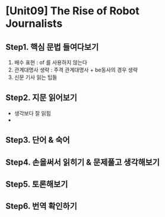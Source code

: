 # [Unit09] The Rise of Robot Journalists

## Step1. 핵심 문법 들여다보기
  1) 배수 표현 : of 를 사용하지 않는다
  2) 관계대명사 생략 : 주격 관계대명사 + be동사의 경우 생략
  3) 신문 기사 읽는 팁들   
  
## Step2. 지문 읽어보기  
  - 생각보다 잘 읽힘   
  - 
## Step3. 단어 & 숙어
## Step4. 손을써서 읽히기 & 문제풀고 생각해보기 
## Step5. 토론해보기
## Step6. 번역 확인하기
